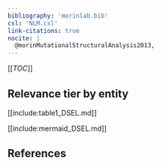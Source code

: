 ```yaml
---
bibliography: 'morinlab.bib'
csl: 'NLM.csl'
link-citations: true
nocite: |
  @morinMutationalStructuralAnalysis2013, 
---
```


[[_TOC_]]




## Relevance tier by entity

[[include:table1_DSEL.md]]





[[include:mermaid_DSEL.md]]

## References


